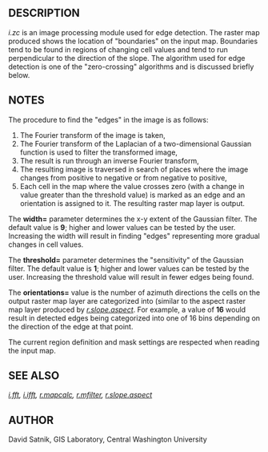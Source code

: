 ## DESCRIPTION

*i.zc* is an image processing module used for edge detection. The raster
map produced shows the location of \"boundaries\" on the input map.
Boundaries tend to be found in regions of changing cell values and tend
to run perpendicular to the direction of the slope. The algorithm used
for edge detection is one of the \"zero-crossing\" algorithms and is
discussed briefly below.

## NOTES

The procedure to find the \"edges\" in the image is as follows:

1.  The Fourier transform of the image is taken,
2.  The Fourier transform of the Laplacian of a two-dimensional Gaussian
    function is used to filter the transformed image,
3.  The result is run through an inverse Fourier transform,
4.  The resulting image is traversed in search of places where the image
    changes from positive to negative or from negative to positive,
5.  Each cell in the map where the value crosses zero (with a change in
    value greater than the threshold value) is marked as an edge and an
    orientation is assigned to it. The resulting raster map layer is
    output.

The **width=** parameter determines the x-y extent of the Gaussian
filter. The default value is **9**; higher and lower values can be
tested by the user. Increasing the width will result in finding
\"edges\" representing more gradual changes in cell values.

The **threshold=** parameter determines the \"sensitivity\" of the
Gaussian filter. The default value is **1**; higher and lower values can
be tested by the user. Increasing the threshold value will result in
fewer edges being found.

The **orientations=** value is the number of azimuth directions the
cells on the output raster map layer are categorized into (similar to
the aspect raster map layer produced by
*[r.slope.aspect](r.slope.aspect.html)*. For example, a value of **16**
would result in detected edges being categorized into one of 16 bins
depending on the direction of the edge at that point.

The current region definition and mask settings are respected when
reading the input map.

## SEE ALSO

*[i.fft](i.fft.html), [i.ifft](i.ifft.html),
[r.mapcalc](r.mapcalc.html), [r.mfilter](r.mfilter.html),
[r.slope.aspect](r.slope.aspect.html)*

## AUTHOR

David Satnik, GIS Laboratory, Central Washington University
